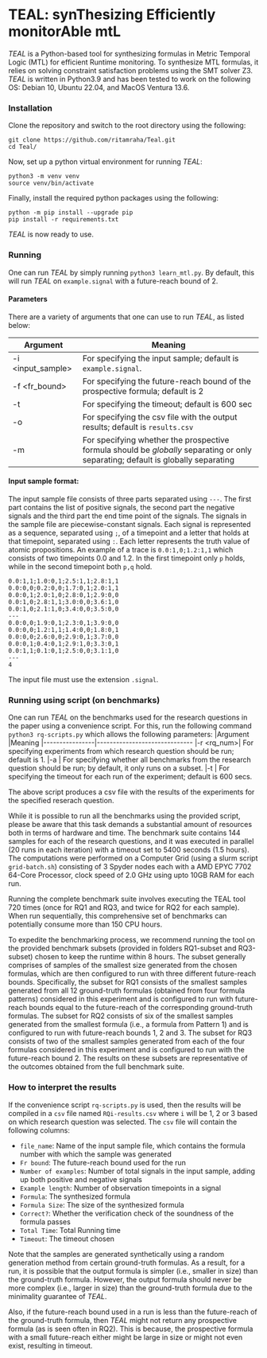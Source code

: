 # TEAL: synThesizing Efficiently monitorAble mtL
*TEAL* is a Python-based tool for synthesizing formulas in Metric Temporal Logic (MTL) for efficient Runtime monitoring. To synthesize MTL formulas, it relies on solving constraint satisfaction problems using the SMT solver Z3. *TEAL* is written in Python3.9 and has been tested to work on the following OS: Debian 10, Ubuntu 22.04, and MacOS Ventura 13.6.

### Installation

Clone the repository and switch to the root directory using the following:
```
git clone https://github.com/ritamraha/Teal.git
cd Teal/
```

Now, set up a python virtual environment for running *TEAL*:
```
python3 -m venv venv
source venv/bin/activate
```
Finally, install the required python packages using the following:
```
python -m pip install --upgrade pip
pip install -r requirements.txt
```
*TEAL* is now ready to use.


### Running
One can run *TEAL* by simply running `python3 learn_mtl.py`. By default, this will run *TEAL* on `example.signal` with a future-reach bound of 2. 


#### Parameters
There are a variety of arguments that one can use to run *TEAL*, as listed below:

|Argument        |Meaning
|----------------|------------------------------
|-i <input_sample>| For specifying the input sample; default is `example.signal`.
|-f <fr_bound>| For specifying the future-reach bound of the prospective formula; default is 2
|-t <timeout>| For specifying the timeout; default is 600 sec
|-o <outputcsv>| For specifying the csv file with the output results; default is `results.csv`
|-m | For specifying whether the prospective formula should be *globally* separating or only separating; default is globally separating


#### Input sample format:
The input sample file consists of three parts separated using `---`. The first part contains the list of positive signals, the second part the negative signals and the third part the end time point of the signals. The signals in the sample file are piecewise-constant signals. Each signal is represented as a sequence, separated using `;`, of a timepoint and a letter that holds at that timepoint, separated using `:`. Each letter represents the truth value of atomic propositions. An example of a trace is `0.0:1,0;1.2:1,1` which consists of two timepoints 0.0 and 1.2. In the first timepoint only `p` holds, while in the second timepoint both `p,q` hold.
```
0.0:1,1;1.0:0,1;2.5:1,1;2.8:1,1
0.0:0,0;0.2:0,0;1.7:0,1;2.0:1,1
0.0:0,1;2.0:1,0;2.8:0,1;2.9:0,0
0.0:1,0;2.8:1,1;3.0:0,0;3.6:1,0
0.0:1,0;2.1:1,0;3.4:0,0;3.5:0,0
---
0.0:0,0;1.9:0,1;2.3:0,1;3.9:0,0
0.0:0,0;1.2:1,1;1.4:0,0;1.8:0,1
0.0:0,0;2.6:0,0;2.9:0,1;3.7:0,0
0.0:0,1;0.4:0,1;2.9:1,0;3.3:0,1
0.0:1,1;0.1:0,1;2.5:0,0;3.1:1,0
---
4
```
The input file must use the extension `.signal`.


### Running using script (on benchmarks)
One can run *TEAL* on the benchmarks used for the research questions in the paper using a convenience script. For this, run the following command `python3 rq-scripts.py` which allows the following parameters:
|Argument        |Meaning
|----------------|------------------------------
|-r <rq_num>| For specifying experiments from which research question should be run; default is 1.
|-a | For specifying whether all benchmarks from the research question should be run; by default, it only runs on a subset.
|-t <timeout> | For specifying the timeout for each run of the experiment; default is 600 secs.

The above script produces a csv file with the results of the experiments for the specified reserach question.

While it is possible to run all the benchmarks using the provided script, please be aware that this task demands a substantial amount of resources both in terms of hardware and time. The benchmark suite contains 144 samples for each of the research questions, and it was executed in parallel (20 runs in each iteration) with a timeout set to 5400 seconds (1.5 hours). The computations were performed on a Computer Grid (using a slurm script `grid-batch.sh`) consisting of 3 Spyder nodes each with a AMD EPYC 7702 64-Core Processor, clock speed of 2.0 GHz using upto 10GB RAM for each run.

Running the complete benchmark suite involves executing the TEAL tool 720 times (once for RQ1 and RQ3, and twice for RQ2 for each sample). When run sequentially, this comprehensive set of benchmarks can potentially consume more than 150 CPU hours.

To expedite the benchmarking process, we recommend running the tool on the provided benchmark subsets (provided in folders RQ1-subset and RQ3-subset) chosen to keep the runtime within 8 hours. The subset generally comprises of samples of the smallest size generated from the chosen formulas, which are then configured to run with three different future-reach bounds. Specifically, the subset for RQ1 consists of the smallest samples generated from all 12 ground-truth formulas (obtained from four formula patterns) considered in this experiment and is configured to run with future-reach bounds equal to the future-reach of the corresponding ground-truth formulas.
The subset for RQ2 consists of six of the smallest samples generated from the smallest formula (i.e., a formula from Pattern 1) and is configured to run with future-reach bounds 1, 2 and 3. The subset for RQ3 consists of two of the smallest samples generated from each of the four formulas considered in this experiment and is configured to run with the future-reach bound 2. The results on these subsets are representative of the outcomes obtained from the full benchmark suite.



### How to interpret the results
If the convenience script `rq-scripts.py` is used, then the results will be compiled in a `csv` file named `RQi-results.csv` where `i` will be 1, 2 or 3 based on which research question was selected. The `csv` file will contain the following columns:
- `file_name`: Name of the input sample file, which contains the formula number with which the sample was generated
- `Fr bound`: The future-reach bound used for the run
- `Number of examples`: Number of total signals in the input sample, adding up both positive and negative signals
- `Example length`: Number of observation timepoints in a signal
- `Formula`: The synthesized formula
- `Formula Size`: The size of the synthesized formula
- `Correct?`: Whether the verification check of the soundness of the formula passes
- `Total Time`: Total Running time
- `Timeout`: The timeout chosen

Note that the samples are generated synthetically using a random generation method from certain ground-truth formulas. As a result, for a run, it is possible that the output formula is simpler (i.e., smaller in size) than the ground-truth formula. However, the output formula should never be more complex (i.e., larger in size) than the ground-truth formula due to the minimality guarantee of *TEAL*.

Also, if the future-reach bound used in a run is less than the future-reach of the ground-truth formula, then *TEAL* might not return any prospective formula (as is seen often in RQ2). This is because, the prospective formula with a small future-reach either might be large in size or might not even exist, resulting in timeout.